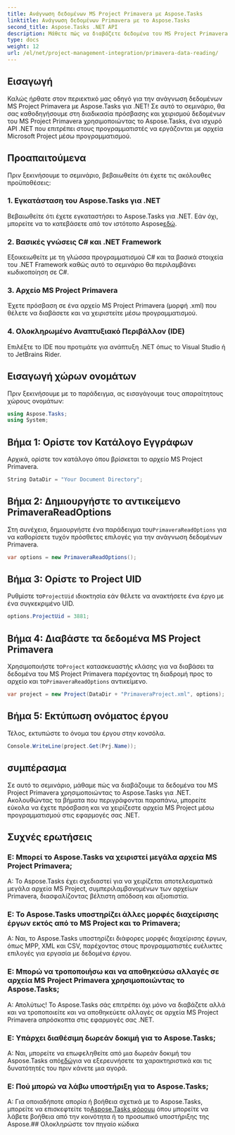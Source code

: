 ```yaml
---
title: Ανάγνωση δεδομένων MS Project Primavera με Aspose.Tasks
linktitle: Ανάγνωση δεδομένων Primavera με το Aspose.Tasks
second_title: Aspose.Tasks .NET API
description: Μάθετε πώς να διαβάζετε δεδομένα του MS Project Primavera χρησιμοποιώντας το Aspose.Tasks για .NET. Οδηγός βήμα προς βήμα με παραδείγματα κώδικα.
type: docs
weight: 12
url: /el/net/project-management-integration/primavera-data-reading/
---
```

## Εισαγωγή
Καλώς ήρθατε στον περιεκτικό μας οδηγό για την ανάγνωση δεδομένων MS Project Primavera με Aspose.Tasks για .NET! Σε αυτό το σεμινάριο, θα σας καθοδηγήσουμε στη διαδικασία πρόσβασης και χειρισμού δεδομένων του MS Project Primavera χρησιμοποιώντας το Aspose.Tasks, ένα ισχυρό API .NET που επιτρέπει στους προγραμματιστές να εργάζονται με αρχεία Microsoft Project μέσω προγραμματισμού.
## Προαπαιτούμενα
Πριν ξεκινήσουμε το σεμινάριο, βεβαιωθείτε ότι έχετε τις ακόλουθες προϋποθέσεις:
### 1. Εγκατάσταση του Aspose.Tasks για .NET
 Βεβαιωθείτε ότι έχετε εγκαταστήσει το Aspose.Tasks για .NET. Εάν όχι, μπορείτε να το κατεβάσετε από τον ιστότοπο Aspose[εδώ](https://releases.aspose.com/tasks/net/).
### 2. Βασικές γνώσεις C# και .NET Framework
Εξοικειωθείτε με τη γλώσσα προγραμματισμού C# και τα βασικά στοιχεία του .NET Framework καθώς αυτό το σεμινάριο θα περιλαμβάνει κωδικοποίηση σε C#.
### 3. Αρχείο MS Project Primavera
Έχετε πρόσβαση σε ένα αρχείο MS Project Primavera (μορφή .xml) που θέλετε να διαβάσετε και να χειριστείτε μέσω προγραμματισμού.
### 4. Ολοκληρωμένο Αναπτυξιακό Περιβάλλον (IDE)
Επιλέξτε το IDE που προτιμάτε για ανάπτυξη .NET όπως το Visual Studio ή το JetBrains Rider.

## Εισαγωγή χώρων ονομάτων
Πριν ξεκινήσουμε με το παράδειγμα, ας εισαγάγουμε τους απαραίτητους χώρους ονομάτων:
```csharp
using Aspose.Tasks;
using System;

```

## Βήμα 1: Ορίστε τον Κατάλογο Εγγράφων
Αρχικά, ορίστε τον κατάλογο όπου βρίσκεται το αρχείο MS Project Primavera.
```csharp
String DataDir = "Your Document Directory";
```
## Βήμα 2: Δημιουργήστε το αντικείμενο PrimaveraReadOptions
 Στη συνέχεια, δημιουργήστε ένα παράδειγμα του`PrimaveraReadOptions` για να καθορίσετε τυχόν πρόσθετες επιλογές για την ανάγνωση δεδομένων Primavera.
```csharp
var options = new PrimaveraReadOptions();
```
## Βήμα 3: Ορίστε το Project UID
 Ρυθμίστε το`ProjectUid` ιδιοκτησία εάν θέλετε να ανακτήσετε ένα έργο με ένα συγκεκριμένο UID.
```csharp
options.ProjectUid = 3881;
```
## Βήμα 4: Διαβάστε τα δεδομένα MS Project Primavera
 Χρησιμοποιήστε το`Project` κατασκευαστής κλάσης για να διαβάσει τα δεδομένα του MS Project Primavera παρέχοντας τη διαδρομή προς το αρχείο και το`PrimaveraReadOptions` αντικείμενο.
```csharp
var project = new Project(DataDir + "PrimaveraProject.xml", options);
```
## Βήμα 5: Εκτύπωση ονόματος έργου
Τέλος, εκτυπώστε το όνομα του έργου στην κονσόλα.
```csharp
Console.WriteLine(project.Get(Prj.Name));
```

## συμπέρασμα
Σε αυτό το σεμινάριο, μάθαμε πώς να διαβάζουμε τα δεδομένα του MS Project Primavera χρησιμοποιώντας το Aspose.Tasks για .NET. Ακολουθώντας τα βήματα που περιγράφονται παραπάνω, μπορείτε εύκολα να έχετε πρόσβαση και να χειρίζεστε αρχεία MS Project μέσω προγραμματισμού στις εφαρμογές σας .NET.
## Συχνές ερωτήσεις
### Ε: Μπορεί το Aspose.Tasks να χειριστεί μεγάλα αρχεία MS Project Primavera;
Α: Το Aspose.Tasks έχει σχεδιαστεί για να χειρίζεται αποτελεσματικά μεγάλα αρχεία MS Project, συμπεριλαμβανομένων των αρχείων Primavera, διασφαλίζοντας βέλτιστη απόδοση και αξιοπιστία.
### Ε: Το Aspose.Tasks υποστηρίζει άλλες μορφές διαχείρισης έργων εκτός από το MS Project και το Primavera;
Α: Ναι, το Aspose.Tasks υποστηρίζει διάφορες μορφές διαχείρισης έργων, όπως MPP, XML και CSV, παρέχοντας στους προγραμματιστές ευέλικτες επιλογές για εργασία με δεδομένα έργου.
### Ε: Μπορώ να τροποποιήσω και να αποθηκεύσω αλλαγές σε αρχεία MS Project Primavera χρησιμοποιώντας το Aspose.Tasks;
Α: Απολύτως! Το Aspose.Tasks σάς επιτρέπει όχι μόνο να διαβάζετε αλλά και να τροποποιείτε και να αποθηκεύετε αλλαγές σε αρχεία MS Project Primavera απρόσκοπτα στις εφαρμογές σας .NET.
### Ε: Υπάρχει διαθέσιμη δωρεάν δοκιμή για το Aspose.Tasks;
 Α: Ναι, μπορείτε να επωφεληθείτε από μια δωρεάν δοκιμή του Aspose.Tasks από[εδώ](https://releases.aspose.com/)για να εξερευνήσετε τα χαρακτηριστικά και τις δυνατότητές του πριν κάνετε μια αγορά.
### Ε: Πού μπορώ να λάβω υποστήριξη για το Aspose.Tasks;
 Α: Για οποιαδήποτε απορία ή βοήθεια σχετικά με το Aspose.Tasks, μπορείτε να επισκεφτείτε το[Aspose.Tasks φόρουμ](https://forum.aspose.com/c/tasks/15) όπου μπορείτε να λάβετε βοήθεια από την κοινότητα ή το προσωπικό υποστήριξης της Aspose.## Ολοκληρώστε τον πηγαίο κώδικα